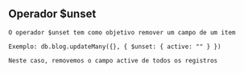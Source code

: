 ## Operador $unset

```
O operador $unset tem como objetivo remover um campo de um item
```

```
Exemplo: db.blog.updateMany({}, { $unset: { active: "" } })
```

```
Neste caso, removemos o campo active de todos os registros
```
